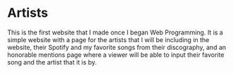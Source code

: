 # Artists
This is the first website that I made once I began Web Programming. It is a simple website with a page for the artists that I will be including in the website, their Spotify and my favorite songs from their discography, and an honorable mentions page where a viewer will be able to input their favorite song and the artist that it is by.

